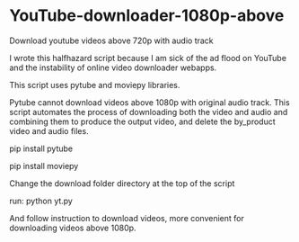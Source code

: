 # YouTube-downloader-1080p-above
Download youtube videos above 720p with audio track

I wrote this halfhazard script because I am sick of the ad flood on YouTube and the instability of online video downloader webapps.

This script uses pytube and moviepy libraries.

Pytube cannot download videos above 1080p with original audio track. This script automates the process of downloading both the video and audio and combining them to produce the output video, and delete the by_product video and audio files.

pip install pytube

pip install moviepy

Change the download folder directory at the top of the script

run: python yt.py

And follow instruction to download videos, more convenient for downloading videos above 1080p.
